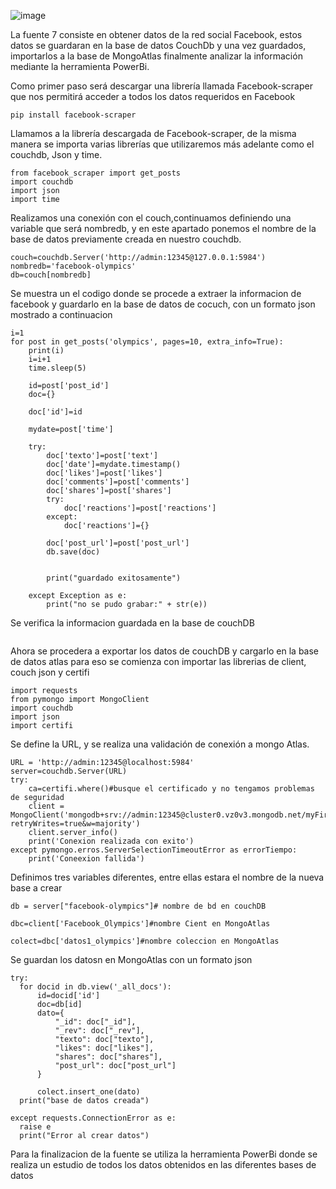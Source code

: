 
![image](https://user-images.githubusercontent.com/74840012/156653511-74915d0f-9344-4e37-89e8-a9f717a74aea.PNG)

La fuente 7 consiste en obtener datos de la red social Facebook, estos datos se guardaran en la base de datos CouchDb y una vez guardados, importarlos a la base de MongoAtlas finalmente analizar la información mediante la herramienta PowerBi. 

Como primer paso será descargar una librería llamada Facebook-scraper que nos permitirá acceder a todos los datos requeridos en Facebook 
```
pip install facebook-scraper
```
Llamamos a la librería descargada de Facebook-scraper, de la misma manera se importa varias librerías que utilizaremos más adelante como el couchdb, Json y time. 

```
from facebook_scraper import get_posts
import couchdb
import json
import time
```
Realizamos una conexión con el couch,continuamos definiendo una variable que será nombredb, y en este apartado ponemos el nombre de la base de datos previamente creada en nuestro couchdb. 

```
couch=couchdb.Server('http://admin:12345@127.0.0.1:5984')
nombredb='facebook-olympics'
db=couch[nombredb]
```
Se muestra un el codigo donde se procede a extraer la informacion de facebook y guardarlo en la base de datos de cocuch, con un formato json mostrado a continuacion 
```
i=1
for post in get_posts('olympics', pages=10, extra_info=True):
    print(i)
    i=i+1
    time.sleep(5)
    
    id=post['post_id']
    doc={}
     
    doc['id']=id
    
    mydate=post['time']
    
    try:
        doc['texto']=post['text']
        doc['date']=mydate.timestamp()
        doc['likes']=post['likes']
        doc['comments']=post['comments']
        doc['shares']=post['shares']
        try:
            doc['reactions']=post['reactions']
        except:
            doc['reactions']={}

        doc['post_url']=post['post_url']
        db.save(doc)

    
        print("guardado exitosamente")

    except Exception as e:    
        print("no se pudo grabar:" + str(e))
 ```
 Se verifica la informacion guardada en la base de couchDB
 ```
 ```
 
 Ahora se procedera a exportar los datos de couchDB y cargarlo en la base de datos atlas para eso se comienza con importar las librerias de client, couch json y certifi
  ```
  import requests
from pymongo import MongoClient
import couchdb
import json
import certifi
 ```
Se define la URL, y se realiza una validación de conexión a mongo Atlas.
```
URL = 'http://admin:12345@localhost:5984'
server=couchdb.Server(URL)
try:
    ca=certifi.where()#busque el certificado y no tengamos problemas de seguridad
    client = MongoClient('mongodb+srv://admin:12345@cluster0.vz0v3.mongodb.net/myFirstDatabase?retryWrites=true&w=majority')
    client.server_info()
    print('Conexion realizada con exito')
except pymongo.erros.ServerSelectionTimeoutError as errorTiempo:
    print('Coneexion fallida')
 ```
 Definimos tres variables diferentes, entre ellas estara el nombre de la nueva base a crear
 
   ```
db = server["facebook-olympics"]# nombre de bd en couchDB

dbc=client['Facebook_Olympics']#nombre Cient en MongoAtlas

colect=dbc['datos1_olympics']#nombre coleccion en MongoAtlas
 ```
Se guardan los datosn en MongoAtlas con un formato json
  ```
try:
    for docid in db.view('_all_docs'):
        id=docid['id']
        doc=db[id]
        dato={
            "_id": doc["_id"],
            "_rev": doc["_rev"],
            "texto": doc["texto"],
            "likes": doc["likes"],
            "shares": doc["shares"],
            "post_url": doc["post_url"]
        }
        
        colect.insert_one(dato)
    print("base de datos creada")
    
except requests.ConnectionError as e:
    raise e
    print("Error al crear datos")
 ```
Para la finalizacion de la fuente se utiliza la herramienta PowerBi donde se realiza un estudio de todos los datos obtenidos en las diferentes bases de datos


